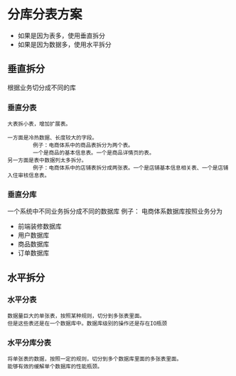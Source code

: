 # 分库分表方案

- 如果是因为表多，使用垂直拆分
- 如果是因为数据多，使用水平拆分

## 垂直拆分
根据业务切分成不同的库

### 垂直分表
```
大表拆小表，增加扩展表。

一方面是冷热数据、长度较大的字段。
        例子：电商体系中的商品表拆分为两个表。
        一个是商品的基本信息表。一个是商品详情页的表。
另一方面是表中数据列太多拆分。
        例子：电商体系中的店铺表拆分成两张表。一个是店铺基本信息相关表、一个是店铺入住审核信息表。
```

### 垂直分库

一个系统中不同业务拆分成不同的数据库
例子： 电商体系数据库按照业务分为
- 前端装修数据库
- 用户数据库
- 商品数据库
- 订单数据库

## 水平拆分

### 水平分表
```
数据量巨大的单张表，按照某种规则，切分到多张表里面。
但是这些表还是在一个数据库中。数据库级别的操作还是存在IO瓶颈
```

### 水平分库分表
```
将单张表的数据，按照一定的规则，切分到多个数据库里面的多张表里面。
能够有效的缓解单个数据库的性能瓶颈。
```